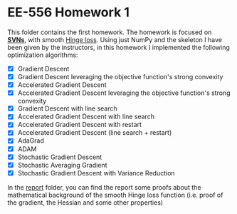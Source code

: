 # EE-556 Homework 1

This folder contains the first homework. The homework is focused on [**SVNs**](https://en.wikipedia.org/wiki/Support-vector_machine), with smooth [Hinge loss](https://en.wikipedia.org/wiki/Hinge_loss#Optimization). Using just NumPy and the skeleton I have been given by the instructors, in this homework I implemented the following optimization algorithms:

- [x] Gradient Descent
- [x] Gradient Descent leveraging the objective function's strong convexity
- [x] Accelerated Gradient Descent
- [x] Accelerated Gradient Descent leveraging the objective function's strong convexity
- [x] Gradient Descent with line search
- [x] Accelerated Gradient Descent with line search
- [x] Accelerated Gradient Descent with restart
- [x] Accelerated Gradient Descent (line search + restart)
- [x] AdaGrad
- [x] ADAM
- [x] Stochastic Gradient Descent
- [x] Stochastic Averaging Gradient
- [x] Stochastic Gradient Descent with Variance Reduction

In the [report](report/) folder, you can find the report some proofs about the mathematical background of the smooth Hinge loss function (i.e. proof of the gradient, the Hessian and some other properties)
